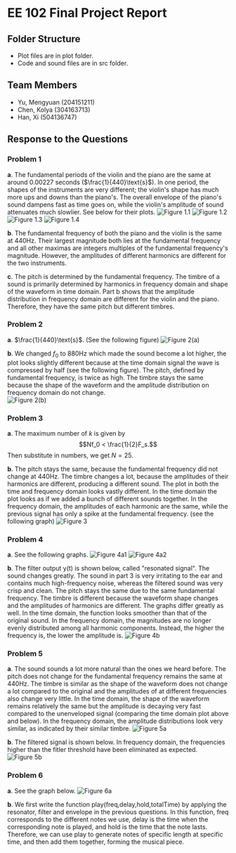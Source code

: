 # EE 102 Final Project Report

## Folder Structure
 - Plot files are in plot folder.
 - Code and sound files are in src folder.
## Team Members
 - Yu, Mengyuan (204151211)
 - Chen, Kolya (304163713)
 - Han, Xi (504136747)

## Response to the Questions
### Problem 1
**a**. The fundamental periods of the violin and the piano are the same at around $0.00227$ seconds ($\frac{1}{440}\text{s}$).  In one period, the shapes of the instruments are very different; the violin's shape has much more ups and downs than the piano's. The overall envelope of the piano's sound dampens fast as time goes on, while the violin's amplitude of sound attenuates much slowlier. See below for their plots.
![Figure 1.1][1]
![Figure 1.2][2]
![Figure 1.3][3]
![Figure 1.4][4]

**b**.	The fundamental frequency of both the piano and the violin is the same at $440\text{Hz}$. Their largest magnitude both lies at the fundamental frequency and all other maximas are integers multiples of the fundamental frequency's magnitude. However, the amplitudes of different harmonics are different for the two instruments.

**c**. The pitch is determined by the fundamental frequency. The timbre of a sound is primarily determined by harmonics in frequency domain and shape of the waveform in time domain. Part b shows that the amplitude distribution in frequency domain are different for the violin and the piano. Therefore, they have the same pitch but different timbres. 

### Problem 2
**a**. $\frac{1}{440}\text{s}$. (See the following figure)
![Figure 2(a)][5]

**b**. We changed $f_0$ to ${880}\text{Hz}$ which made the sound become a lot higher, the plot looks slightly different because at the time domain signal the wave is compressed by half (see the following figure). The pitch, defined by fundamental frequency, is twice as high. The timbre stays the same because the shape of the waveform and the amplitude distribution on frequency domain do not change.  
![Figure 2(b)][6]

### Problem 3
**a**. The maximum number of $k$ is given by
$$Nf_0 < \frac{1}{2}F_s.$$
Then substitute in numbers, we get $N=25$.

**b**. The pitch stays the same, because the fundamental frequency did not change at $440\text{Hz}$. The timbre changes a lot, because the amplitudes of their harmonics are different, producing a different sound. The plot in both the time and frequency domain looks vastly different. In the time domain the plot looks as if we added a bunch of different sounds together. In the frequency domain, the amplitudes of each harmonic are the same, while the previous signal has only a spike at the fundamental frequency. (see the following graph)
![Figure 3][7]

### Problem 4
**a**. See the following graphs.
![Figure 4a1][8]
![Figure 4a2][9]

**b**. The filter output y(t) is shown below, called "resonated signal". The sound changes greatly. The sound in part 3 is very irritating to the ear and contains much high-frequency noise, whereas the filtered sound was very crisp and clean. The pitch stays the same due to the same fundamental frequency. The timbre is different because the waveform shape changes and the amplitudes of harmonics are different. The graphs differ greatly as well. In the time domain, the function looks smoother than that of the original sound.  In the frequency domain, the magnitudes are no longer evenly distributed among all harmonic components. Instead, the higher the frequency is, the lower the amplitude is.
![Figure 4b][10]

### Problem 5
**a**. The sound sounds a lot more natural than the ones we heard before. The pitch does not change for the fundamental frequency remains the same at $440\text{Hz}$. The timbre is similar as the shape of the waveform does not change a lot compared to the original and the amplitudes of at different frequencies also change very little. In the time domain, the shape of the waveform remains relatively the same but the amplitude is decaying very fast compared to the unenveloped signal (comparing the time domain plot above and below). In the frequency domain, the amplitude distributions look very similar, as indicated by their similar timbre.
![Figure 5a][11]

**b**. The filtered signal is shown below. In frequency domain, the frequencies higher than the fitler threshold have been eliminated as expected.
![Figure 5b][12]

### Problem 6
**a**. See the graph below.
![Figure 6a][13]

**b**. We first write the function play(freq,delay,hold,totalTime) by applying the resonator, filter and envelope in the previous questions. In this function, freq corresponds to the different notes we use, delay is the time when the corresponding note is played,  and hold is the time that the note lasts. Therefore, we can use play to generate notes of specific length at specific time, and then add them together, forming the musical piece.


  [1]: http://www.seas.ucla.edu/~xih/102/img/analysis_01.png
  [2]: http://www.seas.ucla.edu/~xih/102/img/analysis_02.png
  [3]: http://www.seas.ucla.edu/~xih/102/img/analysis_03.png
  [4]: http://www.seas.ucla.edu/~xih/102/img/analysis_04.png
  [5]: http://www.seas.ucla.edu/~xih/102/img/syn_01.png
  [6]: http://www.seas.ucla.edu/~xih/102/img/syn_02.png
  [7]: http://www.seas.ucla.edu/~xih/102/img/syn_03.png
  [8]: http://www.seas.ucla.edu/~xih/102/img/syn_04.png
  [9]: http://www.seas.ucla.edu/~xih/102/img/syn_05.png
  [10]: http://www.seas.ucla.edu/~xih/102/img/syn_07.png
  [11]: http://www.seas.ucla.edu/~xih/102/img/syn_08.png
  [12]: http://www.seas.ucla.edu/~xih/102/img/syn_09.png
  [13]: http://www.seas.ucla.edu/~xih/102/img/piece3_01.png